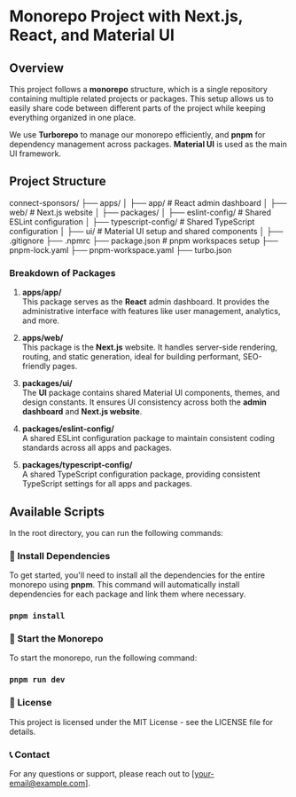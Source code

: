 # Monorepo Project with Next.js, React, and Material UI

## Overview

This project follows a **monorepo** structure, which is a single repository containing multiple related projects or packages. This setup allows us to easily share code between different parts of the project while keeping everything organized in one place.

We use **Turborepo** to manage our monorepo efficiently, and **pnpm** for dependency management across packages. **Material UI** is used as the main UI framework.

## Project Structure

connect-sponsors/
├── apps/
│ ├── app/ # React admin dashboard
│ ├── web/ # Next.js website
│
├── packages/
│ ├── eslint-config/ # Shared ESLint configuration
│ ├── typescript-config/ # Shared TypeScript configuration
│ ├── ui/ # Material UI setup and shared components
│
├── .gitignore
├── .npmrc
├── package.json # pnpm workspaces setup
├── pnpm-lock.yaml
├── pnpm-workspace.yaml
├── turbo.json

### Breakdown of Packages

1. **apps/app/**  
   This package serves as the **React** admin dashboard. It provides the administrative interface with features like user management, analytics, and more.

2. **apps/web/**  
   This package is the **Next.js** website. It handles server-side rendering, routing, and static generation, ideal for building performant, SEO-friendly pages.

3. **packages/ui/**  
   The **UI** package contains shared Material UI components, themes, and design constants. It ensures UI consistency across both the **admin dashboard** and **Next.js website**.

4. **packages/eslint-config/**  
   A shared ESLint configuration package to maintain consistent coding standards across all apps and packages.

5. **packages/typescript-config/**  
   A shared TypeScript configuration package, providing consistent TypeScript settings for all apps and packages.

## Available Scripts

In the root directory, you can run the following commands:

### 🔧 Install Dependencies

To get started, you'll need to install all the dependencies for the entire monorepo using **pnpm**. This command will automatically install dependencies for each package and link them where necessary.

### `pnpm install`

### 🌟 Start the Monorepo

To start the monorepo, run the following command:

### `pnpm run dev`

### 📄 License

This project is licensed under the MIT License - see the LICENSE file for details.

### 📞 Contact

For any questions or support, please reach out to [your-email@example.com].
